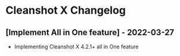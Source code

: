 # Cleanshot X Changelog

## [Implement All in One feature] - 2022-03-27
- Implementing Cleanshot X 4.2.1+ all in One feature

